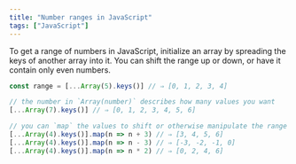 ```yaml
---
title: "Number ranges in JavaScript"
tags: ["JavaScript"]
---
```

To get a range of numbers in JavaScript, initialize an array by spreading the keys of another array into it. You can shift the range up or down, or have it contain only even numbers.

```js
const range = [...Array(5).keys()] // ⇒ [0, 1, 2, 3, 4]

// the number in `Array(number)` describes how many values you want
[...Array(7).keys()] // ⇒ [0, 1, 2, 3, 4, 5, 6]

// you can `map` the values to shift or otherwise manipulate the range
[...Array(4).keys()].map(n => n + 3) // ⇒ [3, 4, 5, 6]
[...Array(4).keys()].map(n => n - 3) // ⇒ [-3, -2, -1, 0]
[...Array(4).keys()].map(n => n * 2) // ⇒ [0, 2, 4, 6]
```
